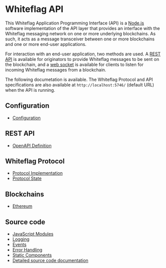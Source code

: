 # Whiteflag API

This Whiteflag Application Programming Interface (API) is a [Node.js](https://nodejs.org/en/about/)
software implementation of the API layer that provides an interface with the
Whiteflag messaging network on one or more underlying blockchains. As such,
it acts as a message transceiver between one or more blockchains and one or
more end-user applications.

For interaction with an end-user application, two methods are used.
A [REST API](https://en.wikipedia.org/wiki/Representational_state_transfer)
is available for originators to provide Whiteflag messages to be sent on the
blockchain, and a [web socket](https://en.wikipedia.org/wiki/WebSocket) is
available for clients to listen for incoming Whiteflag messages from a
blockchain.

The following documetation is available. The Whiteflag Protocol and API
specifications are also available at `http://localhost:5746/` (default URL)
when the API is running.

## Configuration

* [Configuration](configuration.md)

## REST API

* [OpenAPI Definition](openapi.md)

## Whiteflag Protocol

* [Protocol Implementation](protocol.md)
* [Protocol State](state.md)

## Blockchains

* [Ethereum](ethereum.md)

## Source code

* [JavaScript Modules](modules.md)
* [Logging](logging.md)
* [Events](events.md)
* [Error Handling](errors.md)
* [Static Components](static.md)
* [Detailed source code documentation](src/index.html)
